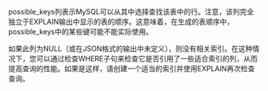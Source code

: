 possible_keys列表示MySQL可以从其中选择查找该表中的行。注意，该列完全独立于EXPLAIN输出中显示的表的顺序。这意味着，在生成的表顺序中，possible_keys中的某些键可能不能实际使用。

如果此列为NULL（或在JSON格式的输出中未定义），则没有相关索引。在这种情况下，您可以通过检查WHERE子句来检查它是否引用了一些适合索引的列，从而提高查询的性能。如果是这样，请创建一个适当的索引并使用EXPLAIN再次检查查询。